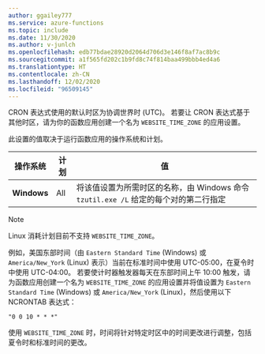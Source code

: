 ```yaml
---
author: ggailey777
ms.service: azure-functions
ms.topic: include
ms.date: 11/30/2020
ms.author: v-junlch
ms.openlocfilehash: edb77bdae28920d2064d706d3e146f8af7ac8b9c
ms.sourcegitcommit: a1f565fd202c1b9fd8c74f814baa499bbb4ed4a6
ms.translationtype: HT
ms.contentlocale: zh-CN
ms.lasthandoff: 12/02/2020
ms.locfileid: "96509145"
---
```

CRON 表达式使用的默认时区为协调世界时 (UTC)。 若要让 CRON 表达式基于其他时区，请为你的函数应用创建一个名为 `WEBSITE_TIME_ZONE` 的应用设置。 

此设置的值取决于运行函数应用的操作系统和计划。

|操作系统 |计划 |值 |
|-|-|-|
| **Windows** |All | 将该值设置为所需时区的名称，由 Windows 命令 `tzutil.exe /L` 给定的每个对的第二行指定 |

> [!NOTE]
> Linux 消耗计划目前不支持 `WEBSITE_TIME_ZONE`。

例如，美国东部时间（由 `Eastern Standard Time` (Windows) 或 `America/New_York` (Linux) 表示）当前在标准时间中使用 UTC-05:00，在夏令时中使用 UTC-04:00。 若要使计时器触发器每天在东部时间上午 10:00 触发，请为函数应用创建一个名为 `WEBSITE_TIME_ZONE` 的应用设置并将值设置为 `Eastern Standard Time` (Windows) 或 `America/New_York` (Linux)，然后使用以下 NCRONTAB 表达式： 

```
"0 0 10 * * *"
``` 

使用 `WEBSITE_TIME_ZONE` 时，时间将针对特定时区中的时间更改进行调整，包括夏令时和标准时间的更改。

